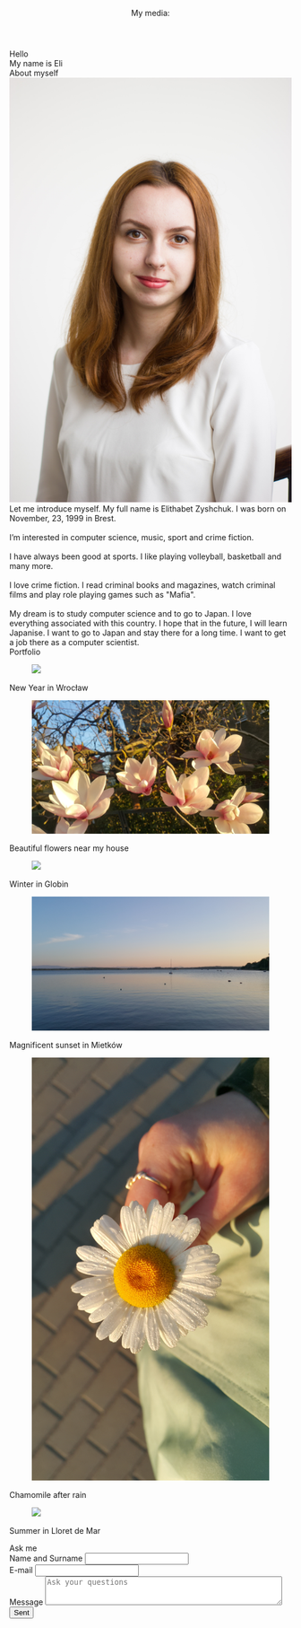 <html lang="pl">
  <head> 
    <meta charset="utf-8">
    <meta name="viewport" content="width=device-width, initial-scale=1, , shrink-to-fit=no">
    <link rel="stylesheet" href="https://stackpath.bootstrapcdn.com/bootstrap/4.3.1/css/bootstrap.min.css" integrity="sha384-ggOyR0iXCbMQv3Xipma34MD+dH/1fQ784/j6cY/iJTQUOhcWr7x9JvoRxT2MZw1T" crossorigin="anonymous">
    <link rel="stylesheet" href="css/bootstrap.min.css"/>
    <link rel="stylesheet" href="stylew.css" type="text/css"/>
    <link rel="stylesheet" href="https://cdnjs.cloudflare.com/ajax/libs/font-awesome/4.7.0/css/font-awesome.min.css">
    <link href="https://fonts.googleapis.com/css?family=Pacifico|Satisfy&display=swap" rel="stylesheet">
    <script type="text/javascript" src="clock.js"></script>
    <script type="text/javascript" src="data.js"></script>
</head>

<body  onload="obliczanie(); obliczanie2();">
  <div class="container">
<Header class="row">
  <div class="col-4">
    <div id="data">
      <script type="text/javascript"></script>
      </div>
  </div>
  <div class="col-4">
    <div id="clock"> 
  <script type="text/javascript"></script>
</div>
 </div>
  <div class="col-4">
    <p class="media">My media:</p> 
    <a href="https://www.instagram.com/elithabetz/" class="fa fa-instagram" target="_blank" ></a>
    <a href="https://www.facebook.com/elithabet.zyshchuk" class="fa fa-facebook" target="_blank" ></a>
    <a href="https://twitter.com/" class="fa fa-twitter" target="_blank" ></a>
    <a href="https://www.pinterest.com/" class="fa fa-pinterest" target="_blank" ></a>
  </div>
</Header>
<div class="pic">Hello <br> My name is Eli </div>

<div class="me">About myself</div>
<aside > <img id="cv" class="img-fluid" src="CV.jpg"  /> </aside>
<main >Let me introduce myself. My full name is Elithabet Zyshchuk. I was born on November, 23, 1999 in Brest.<br><br>
   I’m interested in computer science, music, sport and crime fiction.<br><br>
   I have always been good at sports. I like playing volleyball, basketball and many more. <br><br>
  I love crime fiction. I read criminal books and magazines, watch criminal films and play role playing games such as "Mafia". <br><br>
  My dream is to study computer science and to go to Japan. I love everything associated with this country. I hope that in the future, I will learn Japanise. I want to go to Japan and stay there for a long time. I want to get a job there as a computer scientist. </main>

<div class="portfolio">Portfolio</div>
<div class="port">
<div class="row">
 <div class="col-sm-6 col-xl-4"> 
  <figure>
    <img src="port1.jpg" class="img-fluid"/>
  </figure>   
  <p>New Year in Wrocław</p>  
 </div>
 <div class="col-sm-6 col-xl-4"> 
    <figure>
        <img src="port2.jpg" class="img-fluid" />
    </figure>   
    <p>Beautiful flowers near my house</p>  
 </div>
 <div class="col-sm-6 col-xl-4"> 
    <figure>
         <img src="port3.jpg" class="img-fluid"/>
    </figure> 
    <p>Winter in Globin</p>    
 </div>
 <div class="col-sm-6 col-xl-4"> 
    <figure>
         <img src="port4.jpg" class="img-fluid"/>
    </figure>    
    <p>Magnificent sunset in Mietków</p> 
 </div>                
 <div class="col-sm-6 col-xl-4"> 
    <figure>
        <img src="port5.jpg" class="img-fluid"/>
    </figure>     
    <p>Chamomile after rain</p>
 </div>
 <div class="col-sm-6 col-xl-4"> 
    <figure>
        <img src="port6.jpg" class="img-fluid"/>
    </figure>   
    <p>Summer in Lloret de Mar</p>  
 </div>
 

 </div>
 </div>

<div class="ankieta">Ask me<br> </div>

<div class="ank">
<div class="row">
  <form action="Wizetowka.html" method="POST">
    <div class="col-6">
    <label>Name and Surname</label> 
 <input name="nazwisko" id="nazwisko">
</div>
<div class="col-6">
 <label>E-mail</label>
 <input name="email" type="email" id="email">
</div>
<div class="col-6">
 <label>Message</label>
 <textarea name="wiadomosc" placeholder="Ask your questions" cols="50" rows="3"></textarea>
</div>
<div class="col-6">
 <input type="submit" name="wyslij" id="submit" value="Sent">  
</div>
 </form>
</div>
</div>

</div>
<script src="https://code.jquery.com/jquery-3.3.1.slim.min.js" integrity="sha384-q8i/X+965DzO0rT7abK41JStQIAqVgRVzpbzo5smXKp4YfRvH+8abtTE1Pi6jizo" crossorigin="anonymous"></script>
<script src="https://cdnjs.cloudflare.com/ajax/libs/popper.js/1.14.7/umd/popper.min.js" integrity="sha384-UO2eT0CpHqdSJQ6hJty5KVphtPhzWj9WO1clHTMGa3JDZwrnQq4sF86dIHNDz0W1" crossorigin="anonymous"></script>
<script src="https://stackpath.bootstrapcdn.com/bootstrap/4.3.1/js/bootstrap.min.js" integrity="sha384-JjSmVgyd0p3pXB1rRibZUAYoIIy6OrQ6VrjIEaFf/nJGzIxFDsf4x0xIM+B07jRM" crossorigin="anonymous"></script>
<script src="js/bootstrap.min.js"></script>
</body>


</html>

